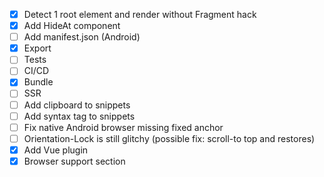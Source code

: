 - [x] Detect 1 root element and render without Fragment hack
- [x] Add HideAt component
- [ ] Add manifest.json (Android)
- [x] Export
- [ ] Tests
- [ ] CI/CD
- [x] Bundle
- [ ] SSR
- [ ] Add clipboard to snippets
- [ ] Add syntax tag to snippets
- [ ] Fix native Android browser missing fixed anchor
- [ ] Orientation-Lock is still glitchy (possible fix: scroll-to top and restores)
- [x] Add Vue plugin
- [x] Browser support section

